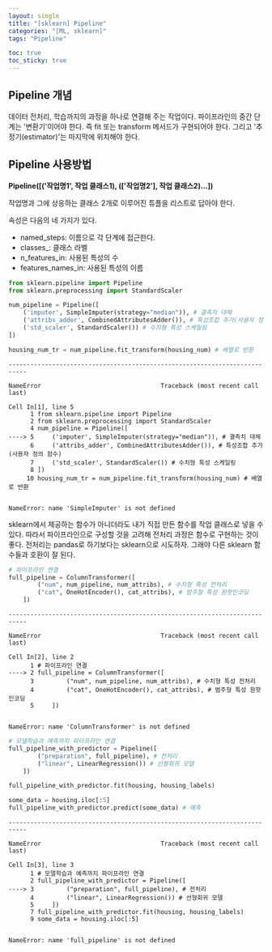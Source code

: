 ```yaml
---
layout: single
title: "[sklearn] Pipeline"
categories: "[ML, sklearn]"
tags: "Pipeline"

toc: true
toc_sticky: true
---
```


## Pipeline 개념
데이터 전처리, 학습까지의 과정을 하나로 연결해 주는 작업이다. 파이프라인의 중간 단계는 '변환기'이어야 한다. 즉 fit 또는 transform 메서드가 구현되어야 한다. 그리고 '추정기(estimator)'는 마지막에 위치해야 한다. 

## Pipeline 사용방법
**Pipeline([('작업명1', 작업 클래스1), (['작업명2'], 작업 클래스2)...])**

작업명과 그에 상응하는 클래스 2개로 이루어진 튜플을 리스트로 답아야 한다.   
  

속성은 다음의 네 가지가 있다.
- named_steps: 이름으로 각 단계에 접근한다.
- classes_: 클래스 라벨
- n_features_in: 사용된 특성의 수
- features_names_in: 사용된 특성의 이름 


```python
from sklearn.pipeline import Pipeline
from sklearn.preprocessing import StandardScaler

num_pipeline = Pipeline([
    ('imputer', SimpleImputer(strategy="median")), # 결측치 대체
    ('attribs_adder', CombinedAttributesAdder()), # 특성조합 추가(사용자 정의 함수)
    ('std_scaler', StandardScaler()) # 수치형 특성 스케일링
])

housing_num_tr = num_pipeline.fit_transform(housing_num) # 배열로 반환
```


    ---------------------------------------------------------------------------

    NameError                                 Traceback (most recent call last)

    Cell In[1], line 5
          1 from sklearn.pipeline import Pipeline
          2 from sklearn.preprocessing import StandardScaler
          4 num_pipeline = Pipeline([
    ----> 5     ('imputer', SimpleImputer(strategy="median")), # 결측치 대체
          6     ('attribs_adder', CombinedAttributesAdder()), # 특성조합 추가(사용자 정의 함수)
          7     ('std_scaler', StandardScaler()) # 수치형 특성 스케일링
          8 ])
         10 housing_num_tr = num_pipeline.fit_transform(housing_num) # 배열로 반환


    NameError: name 'SimpleImputer' is not defined


sklearn에서 제공하는 함수가 아니더라도 내가 직접 만든 함수를 작업 클래스로 넣을 수 있다. 따라서 파이프라인으로 구성할 것을 고려해 전처리 과정은 함수로 구현하는 것이 좋다. 전처리는 pandas로 하기보다는 sklearn으로 시도하자. 그래야 다른 sklearn 함수들과 호환이 잘 된다.


```python
# 파이프라인 연결
full_pipeline = ColumnTransformer([
        ("num", num_pipeline, num_attribs), # 수치형 특성 전처리
        ("cat", OneHotEncoder(), cat_attribs), # 범주형 특성 원핫인코딩
    ])
```


    ---------------------------------------------------------------------------

    NameError                                 Traceback (most recent call last)

    Cell In[2], line 2
          1 # 파이프라인 연결
    ----> 2 full_pipeline = ColumnTransformer([
          3         ("num", num_pipeline, num_attribs), # 수치형 특성 전처리
          4         ("cat", OneHotEncoder(), cat_attribs), # 범주형 특성 원핫인코딩
          5     ])


    NameError: name 'ColumnTransformer' is not defined



```python
# 모델학습과 예측까지 파이프라인 연결
full_pipeline_with_predictor = Pipeline([
        ("preparation", full_pipeline), # 전처리
        ("linear", LinearRegression()) # 선형회귀 모델
    ])

full_pipeline_with_predictor.fit(housing, housing_labels)

some_data = housing.iloc[:5]
full_pipeline_with_predictor.predict(some_data) # 예측
```


    ---------------------------------------------------------------------------

    NameError                                 Traceback (most recent call last)

    Cell In[3], line 3
          1 # 모델학습과 예측까지 파이프라인 연결
          2 full_pipeline_with_predictor = Pipeline([
    ----> 3         ("preparation", full_pipeline), # 전처리
          4         ("linear", LinearRegression()) # 선형회귀 모델
          5     ])
          7 full_pipeline_with_predictor.fit(housing, housing_labels)
          9 some_data = housing.iloc[:5]


    NameError: name 'full_pipeline' is not defined

